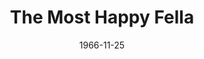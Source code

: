 ---
title: The Most Happy Fella
date: 1966-11-25
opening_date: 1966-11-25
closing_date: 1966-12-17
layout: productions
playbill:
Theatre: Theatre Jacksonville
Venue: Little Theatre
cast:
- The Cashier: Jack Higgins
- Cleo: Thelma Baker
- Rosabella: Nita James
- Waitress:
  - Drena Denmark
  - Betty Lou Burket
  - Marylin Barfield
  - Suzi Ferguson
- The Postman: Jack Higgins
- Tony: Bill Nickel
- Marie: Alene Crippen
- Max: Eddie Dyal
- Herman: Gil Gimbel
- Sheriff: Bob Smith
- Jake Clatt: Harry Hodge
- Al: William J. Campbell
- Joe: Bob Starr
- Giuseppe: Raymond Cohen
- Pasquale: Harry Hodge
- Ciccio: A. David Mancini
- The Country Girl: Sarah Jo Berman
- The City Boy: Conrad Peterson
- The Doctor: James Pitts
- The Priest: Chuck Larkowski
- Tessie: Mary Katherine Brown
- Gussie: Louise Stoney
- The Bus Driver: David Davis
- Neighbor:
  - Michele Montanye
  - Rosalind Kline
  - Annette Kline
  - Lynn Atkinson
  - Mickey Smith
  - Kay Bailey
  - Sandi Hack
  - Jenna Lopes
  - Joy Courtney
  - Mary Frances Thornhill
  - Jan Davis
  - Chuck Larkowski
  - Bill Campbell
  - David Davis
  - Eddie Dyal
  - Jack Miggins
- Dancer:
  - Conrad Peterson
  - Donald Jusko
  - Drena Denmark
  - Michael Ryan
  - Betty Lou Burket
  - Marylin Barfield
  - Suzi Ferguson
  - Sara Jo Berman
  - David Walters
crew:
- Director: George Ballis
- Choreographer: Frank Spolar
- Scenic Production: Larry Riddle
- Musical Director: C. Carter Nice, Jr.
- Stage Manager: Marshall Grauer
- 1st Assistant Stage Manager: Marcy Massaniso
- 2nd Assistant Stage Manager: Terry McIntire
- Costumes:
  - Lois Stewart
  - Juliet Langner
  - Gwen Nearhoof
  - Gwyda Agnew
  - Gert Berman
  - Andrea Beasley
  - Bobbie Vogel
  - Pearl Stewart
  - Claire Bradies
- Properties:
  - Judy Pryor
  - Nancy Keller
  - Helen Roberts
  - Maria Alacon
  - Diane Sullivan
- Make-up:
  - Paula Fagan
  - Robert Smith
  - Alyce Dill
- Lighting:
  - Peggy Miller
  - Nancy Keller
  - Helen Roberts
- Set Construction:
  - Al Gimbel
  - Don Cool
  - Charles Vance
  - Bob Agnew
  - Gwyda Agnew
  - Jack Masters
  - Annette Grauer
  - Lyn Lazarus
  - Tootsie Backer
  - Sam Helfrich
  - Nancy Keller
  - Maria Alacon
  - Hal Loweeree
  - Walter Quattlebaum
  - Helen Zaret
  - Sylvia Ettlinger
  - Pat Eiser
  - Gladys Dale
  - Mary Helen Short
  - Gladys Witten
  - Helen Roberts
- Grip:
  - Fernando Velandia
  - Sam Helfrich
  - Jack Masters
  - Julio Velandia
  - Walter Quattlebaum
  - Bob Smith
  - Helen Zaret
  - Sylvia Ettlinger
- Fly:
  - Al Gimbel
  - Ralph Collins
  - Don Cool
  - Charles Vance
orchestra:
- Orchestra:
  - Rodney Schmidt
  - Harry Slutzah
  - Anthonie Nobile
  - Ruth Paugh
  - Robert Phillips
  - Chester Parry
  - Mark Reesler
  - Mary Sechler
  - Bernard Kaye
  - William Potter
  - Tim Healy
  - Claude Graham
  - Harry Brewer
  - Roger Lynn
---